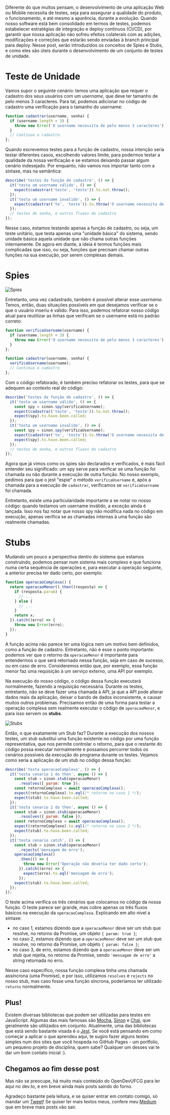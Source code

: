 Diferente do que muitos pensam, o desenvolvimento de uma aplicação Web ou Mobile necessita de testes, seja para assegurar a qualidade do produto,  o funcionamento, e até mesmo a aparência, durante a evolução.
Quando nosso software está bem consolidado em termos de testes, podemos estabelecer estratégias de integração e deploy contínuos (CI/CD), por garantir que nossa aplicação não sofreu efeitos colaterais com as adições, modificações e correções que estarão sendo enviadas à branch principal para deploy. Nesse post, serão introduzidos os conceitos de Spies e Stubs, e como eles são úteis durante o desenvolvimento de um conjunto de testes de unidade.

# Teste de Unidade

Vamos supor o seguinte cenário: temos uma aplicação que requer o cadastro dos seus usuários com um *username*, que deve ter tamanho de pelo menos 3 caracteres. Para tal, podemos adicionar no código de cadastro uma verificação para o tamanho do username:

```javascript
function cadastrar(username, senha) {
  if (username.length < 3) {
    throw new Error('O username necessita de pelo menos 3 caracteres');
  }
  // Continua o cadastro
};
```

Quando escrevemos testes para a função de cadastro, nossa intenção seria testar diferentes casos, escolhendo valores limite, para podermos testar a qualidade da nossa verificação e se estamos deixando passar algum cenário indesejado. Por enquanto, não vamos nos importar tanto com a sintaxe, mas na semântica:

```javascript
describe('testes da função de cadastro', () => {
  it('testa um username válido', () => {
    expect(cadastrar('teste', 'teste')).to.not.throw();
  });
  it('testa um username invalido', () => {
    expect(cadastrar('te', 'teste')).to.throw('O username necessita de pelo menos 3 caracteres');
  });
  // testes de senha, e outros fluxos do cadastro
});
```

Nesse caso, estamos testando apenas a função de cadastro, ou seja, um teste unitário, que testa apenas uma "unidade básica" do sistema, sendo unidade básica aquela unidade que não chama outras funções internamente. De agora em diante, a ideia é termos funções mais complicadas que isso, ou seja, funções que precisam chamar outras funções na sua execução, por serem complexas demais.

# Spies

![Spies](https://pbs.twimg.com/profile_images/951185073402994688/pKyQmqYh.jpg)

Entretanto, uma vez cadastrado, também é possível alterar esse *username*. Temos, então, duas situações possíveis em que desejamos verificar se o que o usuário inseriu é válido. Para isso, podemos refatorar nosso código atual para reutilizar as linhas que verificam se o username está no padrão correto:

```javascript
function verificaUsername(username) {
  if (username.length < 3) {
    throw new Error('O username necessita de pelo menos 3 caracteres');
  }
};

function cadastrar(username, senha) {
  verificaUsername(username);
  // Continua o cadastro
};
```

Com o código refatorado, é também preciso refatorar os testes, para que se adequem ao contexto real do código:

```javascript
describe('testes da função de cadastro', () => {
  it('testa um username válido', () => {
    const spy = sinon.spy(verificaUsername);
    expect(cadastrar('teste', 'teste')).to.not.throw();
    expect(spy).to.have.been.called;
  });
  it('testa um username invalido', () => {
    const spy = sinon.spy(verificaUsername);
    expect(cadastrar('te', 'teste')).to.throw('O username necessita de pelo menos 3 caracteres');
    expect(spy).to.have.been.called;
  });
  // testes de senha, e outros fluxos do cadastro
});
```

Agora que já vimos como os spies são declarados e verificados, é mais fácil entender seu significado: um spy serve para verificar se uma função foi chamada ou não durante a execução de outra função. No nosso exemplo, pedimos para que o jest "espie" o método `verificaUsername` e, após a chamada para a execução de `cadastrar`, verificamos se `verificaUsername` foi chamada. 

Entretanto, existe uma particularidade importante a se notar no nosso código: quando testamos um username inválido, a exceção ainda é lançada. Isso nos faz notar que nosso spy não modifica nada no código em execução, apenas verifica se as chamadas internas à uma função são realmente chamadas.

# Stubs

Mudando um pouco a perspectiva dentro do sistema que estamos construindo, podemos pensar num sistema mais complexo e que funciona numa certa sequência de operações e, para executar a operação seguinte, a anterior precisa ter dado certo, por exemplo:

```javascript
function operacaoComplexa() {
  return operacaoMenor().then((resposta) => {
    if (resposta.param) {
      // ...
    } else {
      // ...
    }
    return x;
  }).catch((erro) => {
    throw new Error(erro);
  });
}
```

A função acima não parece ter uma lógica nem um motivo bem definidos, como a função de cadastro. Entretanto, não é esse o ponto importante: podemos ver que o retorno da `operacaoMenor` é importante para entendermos o que será retornado nessa função, seja em caso de sucesso, ou em caso de erro. Consideremos então que, por exemplo, essa função menor faz uma requisição à um serviço externo, uma API por exemplo.

Na execução do nosso código, o código dessa função executará normalmente, fazendo a requisição necessária. Durante os testes, entretanto, não se deve fazer uma chamada à API, ja que a API pode alterar dados reais da aplicação, deixar o bando de dados inconsistente, e causar muitos outros problemas. Precisamos então de uma forma para testar a operação complexa sem realmente executar o código de `operacaoMenor`, e para isso servem os **stubs**.

![Stubs](https://i0.wp.com/yukaichou.com/wp-content/uploads/2014/10/Gamification-vs-Manipulation-image.jpg?resize=600%2C375&ssl=1)

Então, o que exatamente um Stub faz? Durante a execução dos nossos testes, um stub substitui uma função existente no código por uma função representativa, que nos permite controlar o retorno, para que o restante do código possa executar normalmente e possamos percorrer todos os cenários possíveis da execução do programa durante os testes. Vejamos como seria a aplicação de um stub no código dessa função:

```javascript
describe('testa operacaoComplexa', () => {
  it('testa cenario 1 do then', async () => {
    const stub = sinon.stub(operacaoMenor)
      .resolves({ param: true });
    const retornoComplexo = await operacaoComplexa();
    expect(retornoComplexo).to.eql(/* retorno no caso 1 */);
    expect(stub).to.have.been.called;
  });
  it('testa cenario 2 do then', async () => {
    const stub = sinon.stub(operacaoMenor)
      .resolves({ param: false });
    const retornoComplexo = await operacaoComplexa();
    expect(retornoComplexo).to.eql(/* retorno no caso 2 */);
    expect(stub).to.have.been.called;
  });
  it('testa cenario catch', () => {
    const stub = sinon.stub(operacaoMenor)
      .rejects('mensagem de erro');
    operacaoComplexa()
      .then(() => {
        throw new Error('Operação não deveria ter dado certo');
      }).catch((erro) => {
        expect(erro).to.eql('mensagem de erro');
      });
    expect(stub).to.have.been.called;
  });
});
```

O teste acima verifica os três cenários que colocamos no código da nossa função. O teste parece ser grande, mas cobre apenas os três fluxos básicos na execução da `operacaoComplexa`. Explicando em alto nível a sintaxe:
* no caso 1, estamos dizendo que a `operacaoMenor` deve ser um stub que resolve, no retorno da Promise, um objeto `{ param: true }`;
* no caso 2, estamos dizendo que a `operacaoMenor` deve ser um stub que resolve, no retorno da Promise, um objeto `{ param: false }`;
* no caso 3, de erro, estamos dizendo que a `operacaoMenor` deve ser um stub que rejeita, no retorno da Promise, sendo `'mensagem de erro'` a string retornada no erro.

Nesse caso específico, nossa função complexa tinha uma chamada assíncrona (uma Promise), e por isso, utilizamos `resolves` e `rejects` no nosso stub, mas caso fosse uma função síncrona, poderíamos ter utilizado `returns` normalmente.

## Plus!

Existem diversas bibliotecas que podem ser utilizadas para testes em JavaScript. Algumas das mais famosas são [Mocha](https://mochajs.org/#getting-started), [Sinon](https://sinonjs.org) e [Chai](https://chaijs.com), que geralmente são utilizados em conjunto. Atualmente, uma das bibliotecas que está sendo bastante visada é o [Jest](https://jestjs.io). Se você está pensando em como começar a aplicar o que aprendeu aqui, te sugiro fazer alguns testes simples num dos sites que você hospeda no GitHub Pages - um portfolio, um pequeno projeto de disciplina, quem sabe? Qualquer um desses vai te dar um bom contato inicial :).

## Chegamos ao fim desse post

Mas não se preocupe, há muito mais conteúdo do OpenDevUFCG para ler aqui no dev.to, e em breve ainda mais posts saindo do forno.

Agradeço bastante pela leitura, e se quiser entrar em contato comigo, só mandar um [Tweet](https://twitter.com/juliobguedes)! Se quiser ler mais textos meus, confere meu [Medium](https://medium.com/@Juliobguedes/) que em breve mais posts vão sair.